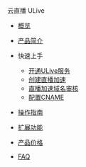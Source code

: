 <div class="sidebar_title icon__ulive"> 云直播 ULive</div>

*  [概览](/ulive/README)

* [产品简介](/ulive/intro)

* 快速上手

  * [开通ULive服务](/ulive/guide/open)
  * [创建直播加速](/ulive/guide/create)
  * [直播加速域名审核](/ulive/guide/check)
  * [配置CNAME](/ulive/guide/cname)

* [操作指南](/ulive/live_stream)

* [扩展功能](/ulive/live_record)

* [产品价格](/ulive/charge)

* [FAQ](/ulive/faq)
  
    
  
   
  
  ​      
